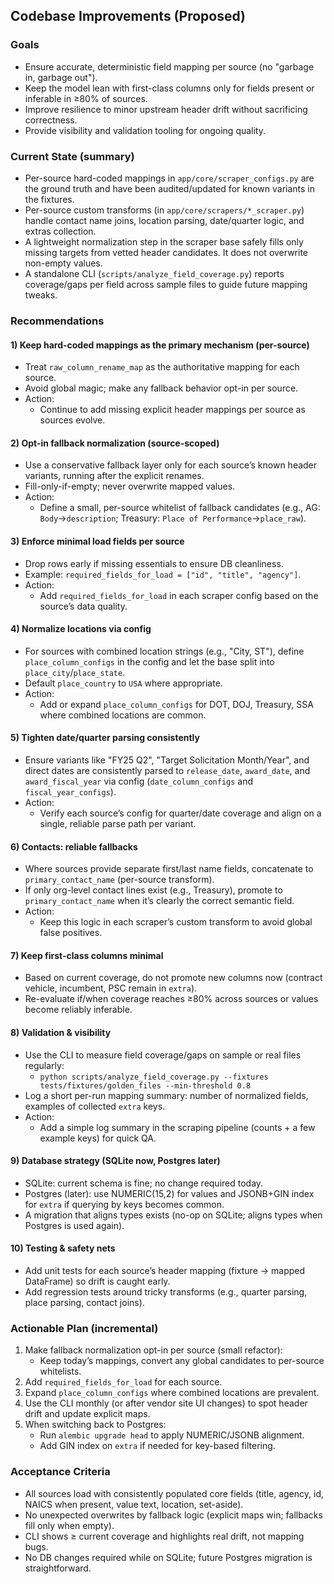 ## Codebase Improvements (Proposed)

### Goals
- Ensure accurate, deterministic field mapping per source (no "garbage in, garbage out").
- Keep the model lean with first-class columns only for fields present or inferable in ≥80% of sources.
- Improve resilience to minor upstream header drift without sacrificing correctness.
- Provide visibility and validation tooling for ongoing quality.

### Current State (summary)
- Per-source hard-coded mappings in `app/core/scraper_configs.py` are the ground truth and have been audited/updated for known variants in the fixtures.
- Per-source custom transforms (in `app/core/scrapers/*_scraper.py`) handle contact name joins, location parsing, date/quarter logic, and extras collection.
- A lightweight normalization step in the scraper base safely fills only missing targets from vetted header candidates. It does not overwrite non-empty values.
- A standalone CLI (`scripts/analyze_field_coverage.py`) reports coverage/gaps per field across sample files to guide future mapping tweaks.

### Recommendations

#### 1) Keep hard-coded mappings as the primary mechanism (per-source)
- Treat `raw_column_rename_map` as the authoritative mapping for each source.
- Avoid global magic; make any fallback behavior opt-in per source.
- Action:
  - Continue to add missing explicit header mappings per source as sources evolve.

#### 2) Opt-in fallback normalization (source-scoped)
- Use a conservative fallback layer only for each source’s known header variants, running after the explicit renames.
- Fill-only-if-empty; never overwrite mapped values.
- Action:
  - Define a small, per-source whitelist of fallback candidates (e.g., AG: `Body`→`description`; Treasury: `Place of Performance`→`place_raw`).

#### 3) Enforce minimal load fields per source
- Drop rows early if missing essentials to ensure DB cleanliness.
- Example: `required_fields_for_load = ["id", "title", "agency"]`.
- Action:
  - Add `required_fields_for_load` in each scraper config based on the source’s data quality.

#### 4) Normalize locations via config
- For sources with combined location strings (e.g., "City, ST"), define `place_column_configs` in the config and let the base split into `place_city`/`place_state`.
- Default `place_country` to `USA` where appropriate.
- Action:
  - Add or expand `place_column_configs` for DOT, DOJ, Treasury, SSA where combined locations are common.

#### 5) Tighten date/quarter parsing consistently
- Ensure variants like "FY25 Q2", "Target Solicitation Month/Year", and direct dates are consistently parsed to `release_date`, `award_date`, and `award_fiscal_year` via config (`date_column_configs` and `fiscal_year_configs`).
- Action:
  - Verify each source’s config for quarter/date coverage and align on a single, reliable parse path per variant.

#### 6) Contacts: reliable fallbacks
- Where sources provide separate first/last name fields, concatenate to `primary_contact_name` (per-source transform).
- If only org-level contact lines exist (e.g., Treasury), promote to `primary_contact_name` when it’s clearly the correct semantic field.
- Action:
  - Keep this logic in each scraper’s custom transform to avoid global false positives.

#### 7) Keep first-class columns minimal
- Based on current coverage, do not promote new columns now (contract vehicle, incumbent, PSC remain in `extra`).
- Re-evaluate if/when coverage reaches ≥80% across sources or values become reliably inferable.

#### 8) Validation & visibility
- Use the CLI to measure field coverage/gaps on sample or real files regularly:
  - `python scripts/analyze_field_coverage.py --fixtures tests/fixtures/golden_files --min-threshold 0.8`
- Log a short per-run mapping summary: number of normalized fields, examples of collected `extra` keys.
- Action:
  - Add a simple log summary in the scraping pipeline (counts + a few example keys) for quick QA.

#### 9) Database strategy (SQLite now, Postgres later)
- SQLite: current schema is fine; no change required today.
- Postgres (later): use NUMERIC(15,2) for values and JSONB+GIN index for `extra` if querying by keys becomes common.
- A migration that aligns types exists (no-op on SQLite; aligns types when Postgres is used again).

#### 10) Testing & safety nets
- Add unit tests for each source’s header mapping (fixture → mapped DataFrame) so drift is caught early.
- Add regression tests around tricky transforms (e.g., quarter parsing, place parsing, contact joins).

### Actionable Plan (incremental)
1) Make fallback normalization opt-in per source (small refactor):
   - Keep today’s mappings, convert any global candidates to per-source whitelists.
2) Add `required_fields_for_load` for each source.
3) Expand `place_column_configs` where combined locations are prevalent.
4) Use the CLI monthly (or after vendor site UI changes) to spot header drift and update explicit maps.
5) When switching back to Postgres:
   - Run `alembic upgrade head` to apply NUMERIC/JSONB alignment.
   - Add GIN index on `extra` if needed for key-based filtering.

### Acceptance Criteria
- All sources load with consistently populated core fields (title, agency, id, NAICS when present, value text, location, set-aside).
- No unexpected overwrites by fallback logic (explicit maps win; fallbacks fill only when empty).
- CLI shows ≥ current coverage and highlights real drift, not mapping bugs.
- No DB changes required while on SQLite; future Postgres migration is straightforward.


